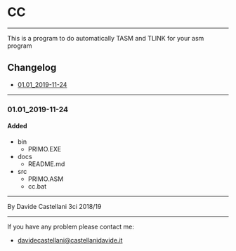 # CC
---
This is a program to do automatically TASM and TLINK for your asm program

## Changelog
- [01.01_2019-11-24](#0101_2019-11-24)

---
### 01.01_2019-11-24
#### Added
- bin
    - PRIMO.EXE
- docs
    - README.md
- src
    - PRIMO.ASM
    - cc.bat

---
By Davide Castellani 3ci 2018/19

---
If you have any problem please contact me:
- davidecastellani@castellanidavide.it